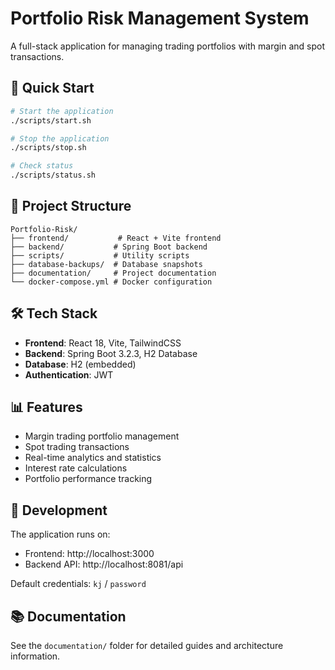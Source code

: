 # Portfolio Risk Management System

A full-stack application for managing trading portfolios with margin and spot transactions.

## 🚀 Quick Start

```bash
# Start the application
./scripts/start.sh

# Stop the application  
./scripts/stop.sh

# Check status
./scripts/status.sh
```

## 📁 Project Structure

```
Portfolio-Risk/
├── frontend/           # React + Vite frontend
├── backend/           # Spring Boot backend
├── scripts/           # Utility scripts
├── database-backups/  # Database snapshots
├── documentation/     # Project documentation
└── docker-compose.yml # Docker configuration
```

## 🛠 Tech Stack

- **Frontend**: React 18, Vite, TailwindCSS
- **Backend**: Spring Boot 3.2.3, H2 Database
- **Database**: H2 (embedded)
- **Authentication**: JWT

## 📊 Features

- Margin trading portfolio management
- Spot trading transactions
- Real-time analytics and statistics
- Interest rate calculations
- Portfolio performance tracking

## 🔧 Development

The application runs on:
- Frontend: http://localhost:3000
- Backend API: http://localhost:8081/api

Default credentials: `kj` / `password`

## 📚 Documentation

See the `documentation/` folder for detailed guides and architecture information. 